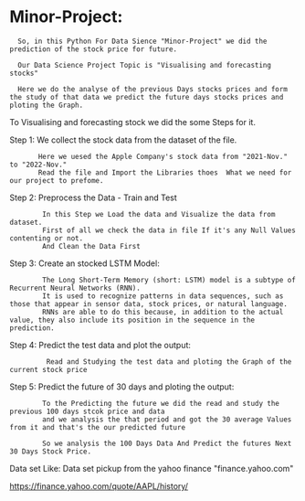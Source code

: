 # Minor-Project:

      So, in this Python For Data Sience "Minor-Project" we did the prediction of the stock price for future.
   
      Our Data Science Project Topic is "Visualising and forecasting stocks" 
   
      Here we do the analyse of the previous Days stocks prices and form the study of that data we predict the future days stocks prices and ploting the Graph.
   
   To Visualising and forecasting stock we did the some Steps for it.
   
   Step 1: We collect the stock data from the dataset of the file.
           
           Here we uesed the Apple Company's stock data from "2021-Nov." to "2022-Nov."
           Read the file and Import the Libraries thoes  What we need for our project to prefome.
           
   Step 2: Preprocess the Data - Train and Test 
            
            In this Step we Load the data and Visualize the data from dataset.
            First of all we check the data in file If it's any Null Values contenting or not.
            And Clean the Data First 
            
   Step 3: Create an stocked LSTM Model:
   
            The Long Short-Term Memory (short: LSTM) model is a subtype of Recurrent Neural Networks (RNN).
            It is used to recognize patterns in data sequences, such as those that appear in sensor data, stock prices, or natural language. 
            RNNs are able to do this because, in addition to the actual value, they also include its position in the sequence in the prediction.
   
   Step 4: Predict the test data and plot the output:
              
             Read and Studying the test data and ploting the Graph of the current stock price  
   
   Step 5: Predict the future of 30 days and ploting the output:
   
            To the Predicting the future we did the read and study the previous 100 days stcok price and data
            and we analysis the that period and got the 30 average Values from it and that's the our predicted future
            
            So we analysis the 100 Days Data And Predict the futures Next 30 Days Stock Price.
            
            
            
 Data set Like: Data set pickup from the yahoo finance "finance.yahoo.com"
 
 https://finance.yahoo.com/quote/AAPL/history/           
            

